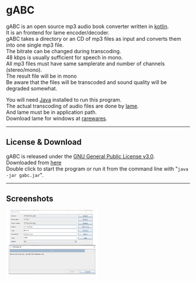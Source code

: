 # gABC
gABC is an open source mp3 audio book converter written in [kotlin](https://kotlinlang.org).<br />
It is an frontend for lame encoder/decoder.<br />
gABC takes a directory or an CD of mp3 files as input and converts them into one single mp3 file.<br />
The bitrate can be changed during transcoding.<br />
48 kbps is usually sufficient for speech in mono.<br />
All mp3 files must have same samplerate and number of channels (stereo/mono).<br />
The result file will be in mono<br />
Be aware that the files will be transcoded and sound quality will be degraded somewhat.<br />

You will need [Java](http://java.com) installed to run this program.<br />
The actual transcoding of audio files are done by [lame](http://lame.sourceforge.net).<br />
And lame must be in application path.<br />
Download lame for windows at [rarewares](https://www.rarewares.org/mp3-lame-bundle.php).<br />

<hr>

## License & Download
gABC is released under the [GNU General Public License v3.0](LICENSE).<br />
Downloaded from [here](https://github.com/gnuwimp/gabc/releases)<br />
Double click to start the program or run it from the command line with "<code>java -jar gabc.jar</code>".<br />

<hr>

## Screenshots
<img src="images/gabc.png" width="50%" height="50%"/>
